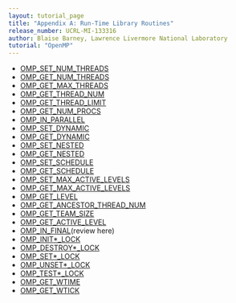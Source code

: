 ```yaml
---
layout: tutorial_page
title: "Appendix A: Run-Time Library Routines"
release_number: UCRL-MI-133316
author: Blaise Barney, Lawrence Livermore National Laboratory
tutorial: "OpenMP"
---
```


* [OMP_SET_NUM_THREADS](omp_set_num_threads.md)
* [OMP_GET_NUM_THREADS](omp_get_num_threads.md)
* [OMP_GET_MAX_THREADS](omp_get_max_threads.md)
* [OMP_GET_THREAD_NUM](omp_get_thread_num.md)
* [OMP_GET_THREAD_LIMIT](omp_get_thread_limit.md)
* [OMP_GET_NUM_PROCS](omp_get_num_procs.md)
* [OMP_IN_PARALLEL](omp_in_parallel.md)
* [OMP_SET_DYNAMIC](omp_set_dynamic.md)
* [OMP_GET_DYNAMIC](omp_get_dynamic.md)
* [OMP_SET_NESTED](omp_set_nested.md) 
* [OMP_GET_NESTED](omp_get_nested.md)
* [OMP_SET_SCHEDULE](omp_set_schedule.md)
* [OMP_GET_SCHEDULE](omp_get_schedule.md)
* [OMP_SET_MAX_ACTIVE_LEVELS](omp_set_max_active_levels.md)
* [OMP_GET_MAX_ACTIVE_LEVELS](omp_get_max_active_levels.md)
* [OMP_GET_LEVEL](omp_get_level.md)
* [OMP_GET_ANCESTOR_THREAD_NUM](omp_get_ancestor_thread_num.md)
* [OMP_GET_TEAM_SIZE](omp_get_team_size.md)
* [OMP_GET_ACTIVE_LEVEL](omp_get_active_level.md)
* [OMP_IN_FINAL](omp_in_final.md)(review here)
* [OMP_INIT*_LOCK ](omp_init_lock.md)
* [OMP_DESTROY*_LOCK](omp_destroy_lock.md)
* [OMP_SET*_LOCK](omp_set_lock.md)
* [OMP_UNSET*_LOCK](omp_unset_lock.md)
* [OMP_TEST*_LOCK]()
* [OMP_GET_WTIME]()
* [OMP_GET_WTICK]()
